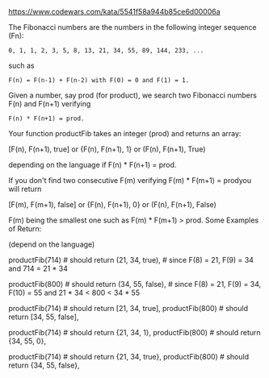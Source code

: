 https://www.codewars.com/kata/5541f58a944b85ce6d00006a

The Fibonacci numbers are the numbers in the following integer sequence (Fn):

    0, 1, 1, 2, 3, 5, 8, 13, 21, 34, 55, 89, 144, 233, ...

such as

    F(n) = F(n-1) + F(n-2) with F(0) = 0 and F(1) = 1.

Given a number, say prod (for product), we search two Fibonacci numbers F(n) and F(n+1) verifying

    F(n) * F(n+1) = prod.

Your function productFib takes an integer (prod) and returns an array:

[F(n), F(n+1), true] or {F(n), F(n+1), 1} or (F(n), F(n+1), True)

depending on the language if F(n) * F(n+1) = prod.

If you don't find two consecutive F(m) verifying F(m) * F(m+1) = prodyou will return

[F(m), F(m+1), false] or {F(n), F(n+1), 0} or (F(n), F(n+1), False)

F(m) being the smallest one such as F(m) * F(m+1) > prod.
Some Examples of Return:

(depend on the language)

productFib(714) # should return (21, 34, true), 
                # since F(8) = 21, F(9) = 34 and 714 = 21 * 34

productFib(800) # should return (34, 55, false), 
                # since F(8) = 21, F(9) = 34, F(10) = 55 and 21 * 34 < 800 < 34 * 55

productFib(714) # should return [21, 34, true], 
productFib(800) # should return [34, 55, false], 

productFib(714) # should return {21, 34, 1}, 
productFib(800) # should return {34, 55, 0},        

productFib(714) # should return {21, 34, true}, 
productFib(800) # should return {34, 55, false}, 
